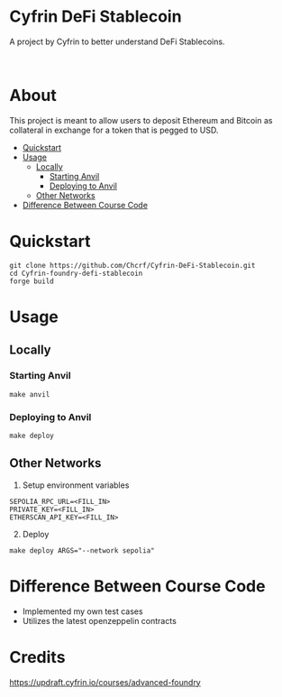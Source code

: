 # Cyfrin DeFi Stablecoin

A project by Cyfrin to better understand DeFi Stablecoins.

<br>

# About

This project is meant to allow users to deposit Ethereum and Bitcoin as collateral in exchange for a token that is pegged to USD.
- [Quickstart](#quickstart)
- [Usage](#usage)
    - [Locally](#locally)
        - [Starting Anvil](#starting-anvil)
        - [Deploying to Anvil](#deploying-to-anvil)
    - [Other Networks](#other-networks)
- [Difference Between Course Code](#difference-between-course-code)


# Quickstart
```
git clone https://github.com/Chcrf/Cyfrin-DeFi-Stablecoin.git
cd Cyfrin-foundry-defi-stablecoin
forge build
```

# Usage
## Locally
### Starting Anvil
```
make anvil
```

### Deploying to Anvil
```
make deploy
```

## Other Networks
1. Setup environment variables
```
SEPOLIA_RPC_URL=<FILL_IN>
PRIVATE_KEY=<FILL_IN>
ETHERSCAN_API_KEY=<FILL_IN>
```
2. Deploy
```
make deploy ARGS="--network sepolia"
```

# Difference Between Course Code
- Implemented my own test cases
- Utilizes the latest openzeppelin contracts

# Credits
https://updraft.cyfrin.io/courses/advanced-foundry